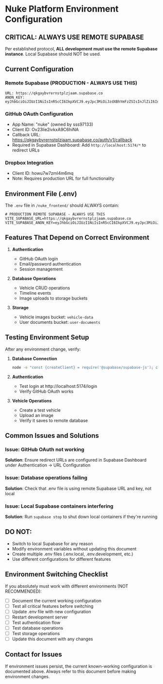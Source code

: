 # Nuke Platform Environment Configuration

## CRITICAL: ALWAYS USE REMOTE SUPABASE

Per established protocol, **ALL development must use the remote Supabase instance**. Local Supabase should NOT be used.

## Current Configuration

### Remote Supabase (PRODUCTION - ALWAYS USE THIS)
```
URL: https://qkgaybvrernstplzjaam.supabase.co
ANON_KEY: eyJhbGciOiJIUzI1NiIsInR5cCI6IkpXVCJ9.eyJpc3MiOiJzdXBhYmFzZSIsInJlZiI6InFrZ2F5YnZyZXJuc3RwbHpqYWFtIiwicm9sZSI6ImFub24iLCJpYXQiOjE3MzgzNjkwMjEsImV4cCI6MjA1Mzk0NTAyMX0.lw3dTV1mE1vf7OXDpBLCulj82SoqqXR2eAVLc4wfDlk
```

### GitHub OAuth Configuration
- App Name: "nuke" (owned by sss97133)
- Client ID: Ov23lie2ivkxA9C6hiNA
- Callback URL: https://qkgaybvrernstplzjaam.supabase.co/auth/v1/callback
- Required in Supabase Dashboard: Add `http://localhost:5174/*` to redirect URLs

### Dropbox Integration
- Client ID: howu7w7zml4m6mq
- Note: Requires production URL for full functionality

## Environment File (.env)

The `.env` file in `/nuke_frontend/` should ALWAYS contain:
```env
# PRODUCTION REMOTE SUPABASE - ALWAYS USE THIS
VITE_SUPABASE_URL=https://qkgaybvrernstplzjaam.supabase.co
VITE_SUPABASE_ANON_KEY=eyJhbGciOiJIUzI1NiIsInR5cCI6IkpXVCJ9.eyJpc3MiOiJzdXBhYmFzZSIsInJlZiI6InFrZ2F5YnZyZXJuc3RwbHpqYWFtIiwicm9sZSI6ImFub24iLCJpYXQiOjE3MzgzNjkwMjEsImV4cCI6MjA1Mzk0NTAyMX0.lw3dTV1mE1vf7OXDpBLCulj82SoqqXR2eAVLc4wfDlk
```

## Features That Depend on Correct Environment

1. **Authentication**
   - GitHub OAuth login
   - Email/password authentication
   - Session management

2. **Database Operations**
   - Vehicle CRUD operations
   - Timeline events
   - Image uploads to storage buckets

3. **Storage**
   - Vehicle images bucket: `vehicle-data`
   - User documents bucket: `user-documents`

## Testing Environment Setup

After any environment change, verify:

1. **Database Connection**
   ```bash
   node -e "const {createClient} = require('@supabase/supabase-js'); const s = createClient('https://qkgaybvrernstplzjaam.supabase.co', 'eyJhbGciOiJIUzI1NiIsInR5cCI6IkpXVCJ9.eyJpc3MiOiJzdXBhYmFzZSIsInJlZiI6InFrZ2F5YnZyZXJuc3RwbHpqYWFtIiwicm9sZSI6ImFub24iLCJpYXQiOjE3MzgzNjkwMjEsImV4cCI6MjA1Mzk0NTAyMX0.lw3dTV1mE1vf7OXDpBLCulj82SoqqXR2eAVLc4wfDlk'); s.from('vehicles').select('id').limit(1).then(r => console.log(r.error ? 'FAILED' : 'WORKING'));"
   ```

2. **Authentication**
   - Test login at http://localhost:5174/login
   - Verify GitHub OAuth works

3. **Vehicle Operations**
   - Create a test vehicle
   - Upload an image
   - Verify it saves to remote database

## Common Issues and Solutions

### Issue: GitHub OAuth not working
**Solution**: Ensure redirect URLs are configured in Supabase Dashboard under Authentication → URL Configuration

### Issue: Database operations failing
**Solution**: Check that .env file is using remote Supabase URL and key, not local

### Issue: Local Supabase containers interfering
**Solution**: Run `supabase stop` to shut down local containers if they're running

## DO NOT:
- Switch to local Supabase for any reason
- Modify environment variables without updating this document
- Create multiple .env files (.env.local, .env.development, etc.)
- Use different configurations for different features

## Environment Switching Checklist

If you absolutely must work with different environments (NOT RECOMMENDED):

- [ ] Document the current working configuration
- [ ] Test all critical features before switching
- [ ] Update .env file with new configuration
- [ ] Restart development server
- [ ] Test authentication flow
- [ ] Test database operations
- [ ] Test storage operations
- [ ] Update this document with any changes

## Contact for Issues

If environment issues persist, the current known-working configuration is documented above. Always refer to this document before making environment changes.
